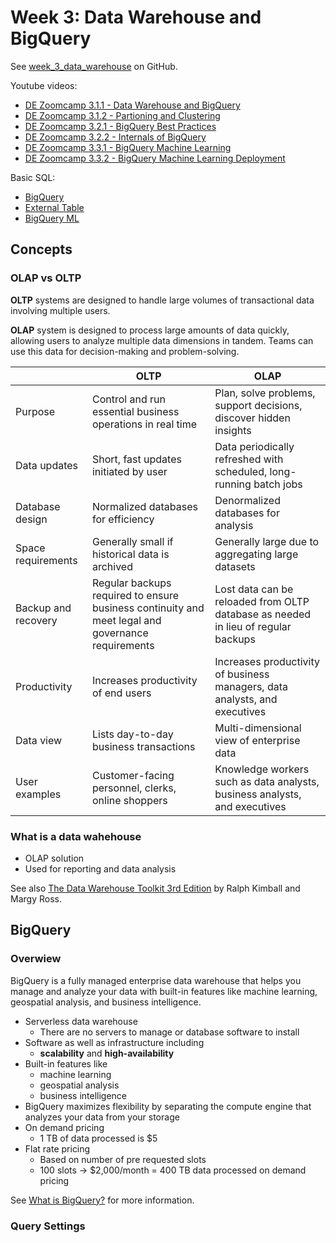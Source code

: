 # Week 3: Data Warehouse and BigQuery

See [week_3\_data_warehouse](https://github.com/DataTalksClub/data-engineering-zoomcamp/tree/main/week_3_data_warehouse)
on GitHub.

Youtube videos:

- [DE Zoomcamp 3.1.1 - Data Warehouse and BigQuery](https://www.youtube.com/watch?v=jrHljAoD6nM)
- [DE Zoomcamp 3.1.2 - Partioning and Clustering](https://www.youtube.com/watch?v=-CqXf7vhhDs)
- [DE Zoomcamp 3.2.1 - BigQuery Best Practices](https://www.youtube.com/watch?v=k81mLJVX08w)
- [DE Zoomcamp 3.2.2 - Internals of BigQuery](https://www.youtube.com/watch?v=eduHi1inM4s)
- [DE Zoomcamp 3.3.1 - BigQuery Machine Learning](https://www.youtube.com/watch?v=B-WtpB0PuG4)
- [DE Zoomcamp 3.3.2 - BigQuery Machine Learning Deployment](https://www.youtube.com/watch?v=BjARzEWaznU)

Basic SQL:

- [BigQuery](https://github.com/DataTalksClub/data-engineering-zoomcamp/blob/main/week_3_data_warehouse/big_query.sql)
- [External
  Table](https://github.com/DataTalksClub/data-engineering-zoomcamp/blob/main/week_3_data_warehouse/big_query_hw.sql)
- [BigQuery
  ML](https://github.com/DataTalksClub/data-engineering-zoomcamp/blob/main/week_3_data_warehouse/big_query_ml.sql)

## Concepts

### OLAP vs OLTP

**OLTP** systems are designed to handle large volumes of transactional data involving multiple users.

**OLAP** system is designed to process large amounts of data quickly, allowing users to analyze multiple data dimensions
in tandem. Teams can use this data for decision-making and problem-solving.

|   | **OLTP**  | **OLAP**  |
|---------------------|---------------------------------------------------------------------------------------------------|-----------------------------------------------------------------------------------|
| Purpose | Control and run essential business operations in real time  | Plan, solve problems, support decisions, discover hidden insights |
| Data updates  | Short, fast updates initiated by user | Data periodically refreshed with scheduled, long-running batch jobs |
| Database design | Normalized databases for efficiency | Denormalized databases for analysis |
| Space requirements  | Generally small if historical data is archived  | Generally large due to aggregating large datasets |
| Backup and recovery | Regular backups required to ensure business continuity and meet legal and governance requirements | Lost data can be reloaded from OLTP database as needed in lieu of regular backups |
| Productivity  | Increases productivity of end users | Increases productivity of business managers, data analysts, and executives  |
| Data view | Lists day-to-day business transactions  | Multi-dimensional view of enterprise data |
| User examples | Customer-facing personnel, clerks, online shoppers  | Knowledge workers such as data analysts, business analysts, and executives  |

### What is a data wahehouse

- OLAP solution
- Used for reporting and data analysis

See also [The Data Warehouse Toolkit 3rd
Edition](https://www.kimballgroup.com/data-warehouse-business-intelligence-resources/books/data-warehouse-dw-toolkit/)
by Ralph Kimball and Margy Ross.

## BigQuery

### Overwiew

BigQuery is a fully managed enterprise data warehouse that helps you manage and analyze your data with built-in features
like machine learning, geospatial analysis, and business intelligence.

- Serverless data warehouse
  - There are no servers to manage or database software to install
- Software as well as infrastructure including
  - **scalability** and **high-availability**
- Built-in features like
  - machine learning
  - geospatial analysis
  - business intelligence
- BigQuery maximizes flexibility by separating the compute engine that analyzes your data from your storage
- On demand pricing
  - 1 TB of data processed is \$5
- Flat rate pricing
  - Based on number of pre requested slots
  - 100 slots → \$2,000/month = 400 TB data processed on demand pricing

See [What is BigQuery?](https://cloud.google.com/bigquery/docs/introduction) for more information.

### Query Settings